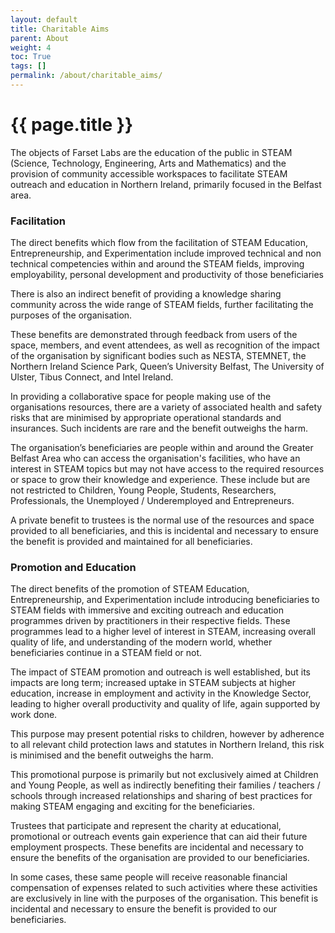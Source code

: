 ```yaml
---
layout: default
title: Charitable Aims
parent: About
weight: 4
toc: True
tags: []
permalink: /about/charitable_aims/
---
```


# {{ page.title }}

The objects of Farset Labs are the education of the public in STEAM (Science,
Technology, Engineering, Arts and Mathematics) and the provision of community
accessible workspaces to facilitate STEAM outreach and education in Northern
Ireland, primarily focused in the Belfast area.

### Facilitation

The direct benefits which flow from the facilitation of STEAM Education,
Entrepreneurship, and Experimentation include improved technical and non
technical competencies within and around the STEAM fields, improving
employability, personal development and productivity of those beneficiaries

There is also an indirect benefit of providing a knowledge sharing community
across the wide range of STEAM fields, further facilitating the purposes of the
organisation.

These benefits are demonstrated through feedback from users of the space,
members, and event attendees, as well as recognition of the impact of the
organisation by significant bodies such as NESTA, STEMNET, the Northern Ireland
Science Park, Queen’s University Belfast, The University of Ulster, Tibus
Connect, and Intel Ireland.

In providing a collaborative space for people making use of the organisations
resources, there are a variety of associated health and safety risks that are
minimised by appropriate operational standards and insurances. Such incidents
are rare and the benefit outweighs the harm.

The organisation’s beneficiaries are people within and around the Greater
Belfast Area who can access the organisation's facilities, who have an interest
in STEAM topics but may not have access to the required resources or space to
grow their knowledge and experience. These include but are not restricted to
Children, Young People, Students, Researchers, Professionals, the Unemployed /
Underemployed and Entrepreneurs.

A private benefit to trustees is the normal use of the resources and space
provided to all beneficiaries, and this is incidental and necessary to ensure
the benefit is provided and maintained for all beneficiaries.

### Promotion and Education

The direct benefits of the promotion of STEAM Education, Entrepreneurship, and
Experimentation include introducing beneficiaries to STEAM fields with immersive
and exciting outreach and education programmes driven by practitioners in their
respective fields. These programmes lead to a higher level of interest in STEAM,
increasing overall quality of life, and understanding of the modern world,
whether beneficiaries continue in a STEAM field or not.

The impact of STEAM promotion and outreach is well established, but its impacts
are long term; increased uptake in STEAM subjects at higher education, increase
in employment and activity in the Knowledge Sector, leading to higher overall
productivity and quality of life, again supported by work done.

This purpose may present potential risks to children, however by adherence to
all relevant child protection laws and statutes in Northern Ireland, this risk
is minimised and the benefit outweighs the harm.

This promotional purpose is primarily but not exclusively aimed at Children and
Young People, as well as indirectly benefiting their families / teachers /
schools through increased relationships and sharing of best practices for making
STEAM engaging and exciting for the beneficiaries.

Trustees that participate and represent the charity at educational, promotional
or outreach events gain experience that can aid their future employment
prospects. These benefits are incidental and necessary to ensure the benefits of
the organisation are provided to our beneficiaries.

In some cases, these same people will receive reasonable financial compensation
of expenses related to such activities where these activities are exclusively in
line with the purposes of the organisation. This benefit is incidental and
necessary to ensure the benefit is provided to our beneficiaries.
